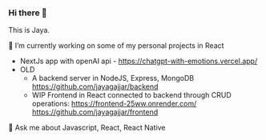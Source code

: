 ### Hi there 👋 
This is Jaya. 

 🔭 I’m currently working on some of my personal projects in React
  
  * NextJs app with openAI api - https://chatgpt-with-emotions.vercel.app/
  * OLD
    * A backend server in NodeJS, Express, MongoDB https://github.com/jayagajjar/backend
    * WIP Frontend in React connected to backend through CRUD operations: https://frontend-25ww.onrender.com/ https://github.com/jayagajjar/frontend

💬 Ask me about Javascript, React, React Native

<!--
**jayagajjar/jayagajjar** is a ✨ _special_ ✨ repository because its `README.md` (this file) appears on your GitHub profile.

Here are some ideas to get you started:

- 🔭 I’m currently working on ...
- 🌱 I’m currently learning ...
- 👯 I’m looking to collaborate on ...
- 🤔 I’m looking for help with ...
- 💬 Ask me about ...
- 📫 How to reach me: ...
- 😄 Pronouns: ...
- ⚡ Fun fact: ...
-->
